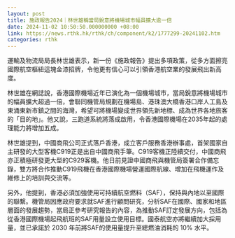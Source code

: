 ```yaml
---
layout: post
title: 施政報告2024｜林世雄稱當局銳意將機場城市幅員擴大逾一倍
date: 2024-11-02 10:50:50.000000000 +08:00
link: https://news.rthk.hk/rthk/ch/component/k2/1777299-20241102.htm
categories: rthk
---
```


運輸及物流局局長林世雄表示，新一份《施政報告》提出多項政策，從多方面擦亮國際航空樞紐這塊金漆招牌，令他更有信心可以引領香港航空業的發展飛出新高度。

林世雄在網誌說，香港國際機場近年已演化為一個機場城市，當局銳意將機場城市的幅員擴大超過一倍，會聯同機管局規劃在機場島、港珠澳大橋香港口岸人工島及東涌東新市鎮之間的海灣，希望可將機場變成世界領先新地標、成為世界各地旅客的「目的地」。他又說，三跑道系統將落成啟用，令香港國際機場在2035年起的處理能力將增加五成。

林世雄提到，中國商飛公司正式落戶香港，成立客戶服務香港辦事處，首架國家自主研發的大型客機C919正是出自中國商飛手筆。C919客機正陸續交付，中國商飛亦正積極研發更大型的C929客機。他日前見證中國商飛與機管局簽署合作備忘錄，雙方將合作推動C919飛機在香港國際機場營運國際航線、增加在飛機運作及維修上的培訓與交流等。

另外，他提到，香港必須加強使用可持續航空燃料（SAF），保持與內地以至國際的聯繫。機管局因應政府要求就SAF進行顧問研究，分析SAF在國際、國家和地區層面的發展趨勢，當局正參考研究報告的內容，為推動SAF訂定發展方向，包括為從香港國際機場起飛航班的SAF用量設立使用目標。國泰航空亦將繼續加大採用量，並已承諾於 2030 年前將SAF的使用量提升至總燃油消耗的 10% 水平。
